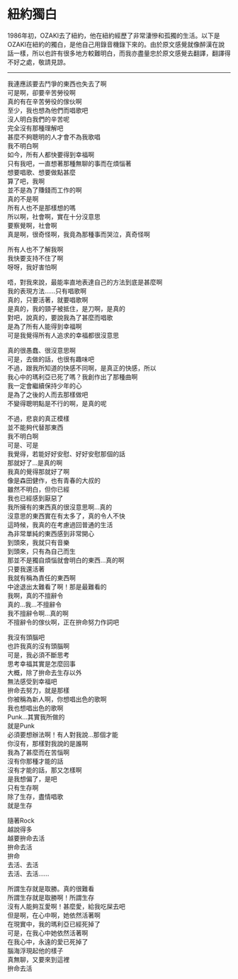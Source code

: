 # 紐約獨白

1986年初，OZAKI去了紐約，他在紐約經歷了非常淒慘和孤獨的生活。以下是OZAKI在紐約的獨白，是他自己用錄音機錄下來的。由於原文感覺就像醉漢在說話一樣，所以也許有很多地方較難明白，而我亦盡量忠於原文感覺去翻譯，翻譯得不好之處，敬請見諒。

---

我連應該要去鬥爭的東西也失去了啊  
可是啊，卻要辛苦勞役啊  
真的有在辛苦勞役的傢伙啊  
至少，我也想為他們而唱歌吧  
沒人明白我們的辛苦呢  
完全沒有那種理解吧  
甚麼不夠聰明的人才會不為我歌唱  
我不明白啊  
如今，所有人都快要得到幸福啊  
只有我吧，一直想著那種無聊的事而在煩惱著  
想要唱歌、想要做點甚麼  
算了吧，我啊  
並不是為了賺錢而工作的啊  
真的不是啊  
所有人也不是那樣想的嗎  
所以啊，社會啊，實在十分沒意思  
要察覺啊，社會啊  
真是啊，很奇怪啊，我竟為那種事而哭泣，真奇怪啊  

所有人也不了解我啊  
我快要支持不住了啊  
呀呀，我好害怕啊  

唔，對我來說，最能率直地表達自己的方法到底是甚麼啊  
我的表現方法……只有唱歌啊  
真的，只要活著，就要唱歌啊  
是真的，我的頸子被抵住，是刀啊，是真的  
對吧，說真的，要說我為了甚麼而唱歌  
是為了所有人能得到幸福啊  
可是我覺得所有人追求的幸福都很沒意思  

真的很愚蠢、很沒意思啊  
可是，去做的話，也很有趣味吧  
不過，跟我所知道的快感不同啊，是真正的快感，所以  
我心中的瑪利亞已死了嗎？我創作出了那種曲啊  
我一定會繼續保持少年的心  
是為了之後的人而去那樣做吧  
不變得聰明點是不行的啊，是真的呢  

不過，悲哀的真正模樣  
並不能夠代替那東西  
我不明白啊  
可是、可是  
我覺得，若能好好安慰、好好安慰那個的話  
那就好了…是真的啊  
我真的覺得那就好了啊  
像是森田健作，也有青春的大叔的  
雖然不明白，但你已經  
我也已經感到厭惡了  
我所擁有的東西真的很沒意思啊…真的  
沒意思的東西實在有太多了，真的令人不快  
這時候，我真的在考慮過回普通的生活  
為非常單純的東西感到非常開心  
到頭來，我就只有音樂  
到頭來，只有為自己而生  
那並不是獨自煩惱就會明白的東西…真的啊  
只要我還活著  
我就有稱為責任的東西啊  
中途退出太難看了啊！那是最難看的  
我啊，真的不擅辭令  
真的…我…不擅辭令  
我不擅辭令啊…真的啊  
不擅辭令的傢伙啊，正在拚命努力作詞吧  

我沒有頭腦吧  
也許我真的沒有頭腦啊  
可是，我必須不斷思考  
思考幸福其實是怎麼回事  
大概，除了拚命去生存以外  
無法感受到幸福吧  
拚命去努力，就是那樣  
你被稱為新人啊，你想唱出色的歌啊  
我也想唱出色的歌啊  
Punk…其實我所做的  
就是Punk  
必須要想辦法啊！有人對我說…那個才能  
你沒有，那樣對我說的是誰啊  
我為了甚麼而在苦惱啊  
沒有你那種才能的話  
沒有才能的話，那又怎樣啊  
是我想偏了，是吧  
只有生存啊  
除了生存，盡情唱歌  
就是生存  

隨著Rock  
越說得多  
越要拚命去活  
拚命去活  
拚命  
去活、去活  
去活、去活……  

所謂生存就是取勝。真的很難看  
所謂生存就是取勝啊！所謂生存  
沒有人能夠互愛啊！甚麼愛，給我吃屎去吧  
但是啊，在心中啊，她依然活著啊  
在現實中，我的瑪利亞已經死掉了  
可是，在我心中她依然活著啊  
在我心中，永遠的愛已死掉了  
腦海浮現起他的樣子  
真無聊，又要來到這裡  
拚命去活  